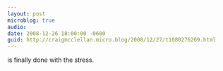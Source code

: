 ```yaml
---
layout: post
microblog: true
audio: 
date: 2008-12-26 18:00:00 -0600
guid: http://craigmcclellan.micro.blog/2008/12/27/t1080276269.html
---
```

is finally done with the stress.
